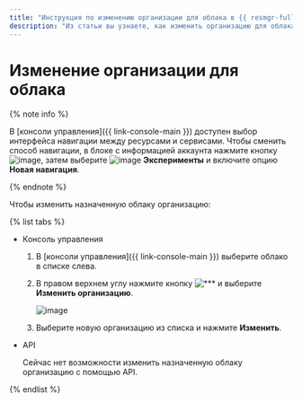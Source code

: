 ```yaml
---
title: "Инструкция по изменению организации для облака в {{ resmgr-full-name }}"
description: "Из статьи вы узнаете, как изменить организацию для облака в {{ resmgr-full-name }}."
---
```


# Изменение организации для облака

{% note info %}

В [консоли управления]({{ link-console-main }}) доступен выбор интерфейса навигации между ресурсами и сервисами. Чтобы сменить способ навигации, в блоке с информацией аккаунта нажмите кнопку ![image](../../../_assets/settings.svg), затем выберите ![image](../../../_assets/experiments.svg) **Эксперименты** и включите опцию **Новая навигация**.

{% endnote %}

Чтобы изменить назначенную облаку организацию:

{% list tabs %}

- Консоль управления

  1. В [консоли управления]({{ link-console-main }}) выберите облако в списке слева.
  1. В правом верхнем углу нажмите кнопку ![***](../../../_assets/options.svg) и выберите **Изменить организацию**.

      ![image](../../../_assets/iam/change-organization-n-n.png)

  1. Выберите новую организацию из списка и нажмите **Изменить**.

- API

  Сейчас нет возможности изменить назначенную облаку организацию с помощью API.

{% endlist %}